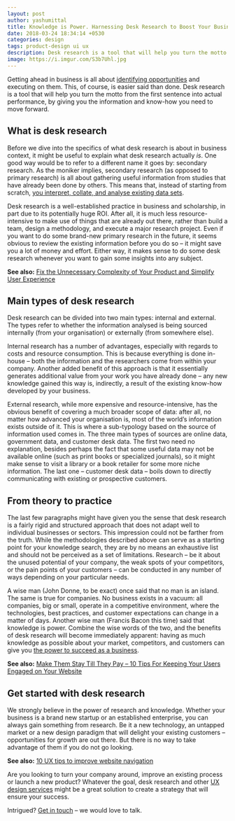 ```yaml
---
layout: post
author: yashumittal
title: Knowledge is Power. Harnessing Desk Research to Boost Your Business
date: 2018-03-24 18:34:14 +0530
categories: design
tags: product-design ui ux
description: Desk research is a tool that will help you turn the motto from the first sentence into actual performance, by giving you the information and know-how you need to move forward.
image: https://i.imgur.com/S3b7Uhl.jpg
---
```


Getting ahead in business is all about [identifying opportunities](/how-various-types-of-expert-evaluation-can-increase-your-website-effectiveness) and executing on them. This, of course, is easier said than done. Desk research is a tool that will help you turn the motto from the first sentence into actual performance, by giving you the information and know-how you need to move forward.

## What is desk research

Before we dive into the specifics of what desk research is about in business context, it might be useful to explain what desk research actually *is*. One good way would be to refer to a different name it goes by: secondary research. As the moniker implies, secondary research (as opposed to primary research) is all about gathering useful information from studies that have already been done by others. This means that, instead of starting from scratch, [you interpret, collate, and analyse existing data sets](/make-decisions-not-guesses-how-web-data-analytics-can-drive-your-digital-product-development).

Desk research is a well-established practice in business and scholarship, in part due to its potentially huge ROI. After all, it is much less resource-intensive to make use of things that are already out there, rather than build a team, design a methodology, and execute a major research project. Even if you want to do some brand-new primary research in the future, it seems obvious to review the existing information before you do so – it might save you a lot of money and effort. Either way, it makes sense to do some desk research whenever you want to gain some insights into any subject.

**See also:** [Fix the Unnecessary Complexity of Your Product and Simplify User Experience](/fix-the-unnecessary-complexity-of-your-product-and-simplify-user-experience)

## Main types of desk research

Desk research can be divided into two main types: internal and external. The types refer to whether the information analysed is being sourced internally (from your organisation) or externally (from somewhere else).

Internal research has a number of advantages, especially with regards to costs and resource consumption. This is because everything is done in-house – both the information and the researchers come from within your company. Another added benefit of this approach is that it essentially generates additional value from your work you have already done – any new knowledge gained this way is, indirectly, a result of the existing know-how developed by your business.

External research, while more expensive and resource-intensive, has the obvious benefit of covering a much broader scope of data: after all, no matter how advanced your organisation is, most of the world’s information exists outside of it. This is where a sub-typology based on the source of information used comes in. The three main types of sources are online data, government data, and customer desk data. The first two need no explanation, besides perhaps the fact that some useful data may not be available online (such as print books or specialized journals), so it might make sense to visit a library or a book retailer for some more niche information. The last one – customer desk data – boils down to directly communicating with existing or prospective customers.

## From theory to practice

The last few paragraphs might have given you the sense that desk research is a fairly rigid and structured approach that does not adapt well to individual businesses or sectors. This impression could not be farther from the truth. While the methodologies described above can serve as a starting point for your knowledge search, they are by no means an exhaustive list and should not be perceived as a set of limitations. Research –  be it about the unused potential of your company, the weak spots of your competitors, or the pain points of your customers – can be conducted in any number of ways depending on your particular needs.

A wise man (John Donne, to be exact) once said that no man is an island. The same is true for companies. No business exists in a vacuum: all companies, big or small, operate in a competitive environment, where the technologies, best practices, and customer expectations can change in a matter of days. Another wise man (Francis Bacon this time) said that knowledge is power. Combine the wise words of the two, and the benefits of desk research will become immediately apparent: having as much knowledge as possible about your market, competitors, and customers can give you [the power to succeed as a business](/take-advantage-of-lean-product-experiments-for-top-market-fit).

**See also:** [Make Them Stay Till They Pay – 10 Tips For Keeping Your Users Engaged on Your Website](/10-tips-to-make-your-users-engaged-till-they-pay-on-your-website)

## Get started with desk research

We strongly believe in the power of research and knowledge. Whether your business is a brand new startup or an established enterprise, you can always gain something from research. Be it a new technology, an untapped market or a new design paradigm that will delight your existing customers – opportunities for growth are out there. But there is no way to take advantage of them if you do not go looking.

**See also:** [10 UX tips to improve website navigation](/10-ux-tips-to-improve-website-navigation)

Are you looking to turn your company around, improve an existing process or launch a new product? Whatever the goal, desk research and other [UX design services](https://www.codecarrot.net/services/ux-design) might be a great solution to create a strategy that will ensure your success.

Intrigued? [Get in touch](https://www.codecarrot.net/hire-us) – we would love to talk.
